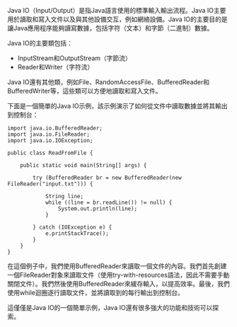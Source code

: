 

Java IO（Input/Output）是指Java語言使用的標準輸入輸出流程。Java IO主要用於讀取和寫入文件以及與其他設備交互，例如網絡設備。Java IO的主要目的是讓Java應用程序能夠讀寫數據，包括字符（文本）和字節（二進制）數據。

Java IO的主要類包括：

- InputStream和OutputStream（字節流）
- Reader和Writer（字符流）

Java IO還有其他類，例如File、RandomAccessFile、BufferedReader和BufferedWriter等，這些類可以方便地讀取和寫入文件。

下面是一個簡單的Java IO示例，該示例演示了如何從文件中讀取數據並將其輸出到控制台：

```
import java.io.BufferedReader;
import java.io.FileReader;
import java.io.IOException;

public class ReadFromFile {

    public static void main(String[] args) {

        try (BufferedReader br = new BufferedReader(new FileReader("input.txt"))) {

            String line;
            while ((line = br.readLine()) != null) {
                System.out.println(line);
            }

        } catch (IOException e) {
            e.printStackTrace();
        }
    }
}
```

在這個例子中，我們使用BufferedReader來讀取一個文件的內容。我們首先創建一個FileReader對象來讀取文件（使用try-with-resources語法，因此不需要手動關閉文件）。我們然後使用BufferedReader來緩存輸入，以提高效率。最後，我們使用while迴圈逐行讀取文件，並將讀取到的每行輸出到控制台。

這僅僅是Java IO的一個簡單示例，Java IO還有很多強大的功能和技術可以探索。